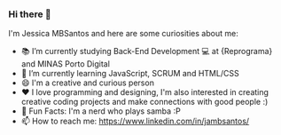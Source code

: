 ### Hi there 👋

I'm Jessica MBSantos and here are some curiosities about me:

- 📚 I’m currently studying Back-End Development 💻 at {Reprograma} and MINAS Porto Digital
- 🌱 I’m currently learning JavaScript, SCRUM and HTML/CSS
- 😄 I'm a creative and curious person
- ❤️ I love programming and designing, I'm also interested in creating creative coding projects and make connections with good people :)  
- 🎵 Fun Facts: I'm a nerd who plays samba :P
- 📫 How to reach me: https://www.linkedin.com/in/jambsantos/

<!--
**jambsantos/jambsantos** is a ✨ _special_ ✨ repository because its `README.md` (this file) appears on your GitHub profile.

Here are some ideas to get you started:

- 🔭 I’m currently working on ...
- 🌱 I’m currently learning ...
- 👯 I’m looking to collaborate on ...
- 🤔 I’m looking for help with ...
- 💬 Ask me about ...
- 📫 How to reach me: ...
- 😄 Pronouns: ...
- ⚡ Fun fact: ...
-->
